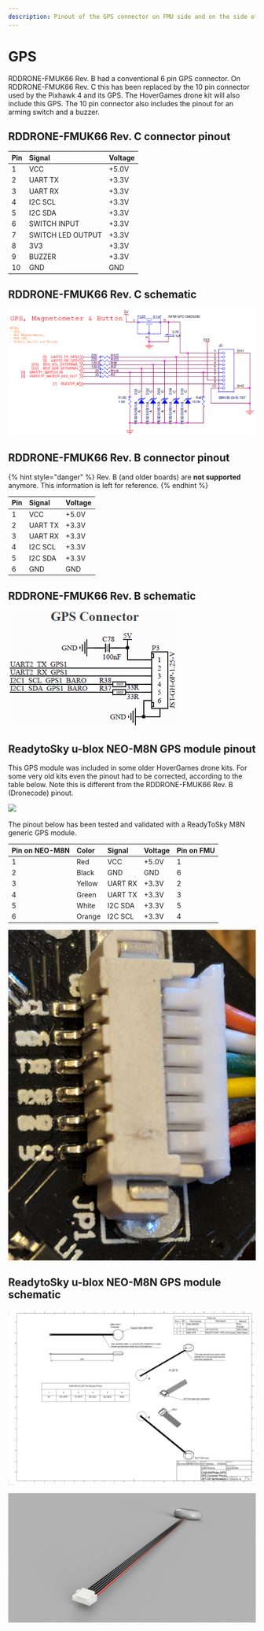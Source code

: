 ```yaml
---
description: Pinout of the GPS connector on FMU side and on the side of the GPS module.
---
```


# GPS

RDDRONE-FMUK66 Rev. B had a conventional 6 pin GPS connector. On RDDRONE-FMUK66 Rev. C this has been replaced by the 10 pin connector used by the Pixhawk 4 and its GPS. The HoverGames drone kit will also include this GPS. The 10 pin connector also includes the pinout for an arming switch and a buzzer.

## RDDRONE-FMUK66 Rev. C connector pinout

| Pin | Signal | Voltage |
| :--- | :--- | :--- |
| 1 | VCC | +5.0V |
| 2 | UART TX | +3.3V |
| 3 | UART RX | +3.3V |
| 4 | I2C SCL | +3.3V |
| 5 | I2C SDA | +3.3V |
| 6 | SWITCH INPUT | +3.3V |
| 7 | SWITCH LED OUTPUT | +3.3V |
| 8 | 3V3 | +3.3V |
| 9 | BUZZER | +3.3V |
| 10 | GND | GND |

## RDDRONE-FMUK66 Rev. C schematic

![](../../.gitbook/assets/c-gps.png)

## RDDRONE-FMUK66 Rev. B connector pinout

{% hint style="danger" %}
Rev. B \(and older boards\) are **not supported** anymore. This information is left for reference.
{% endhint %}

| Pin | Signal | Voltage |
| :--- | :--- | :--- |
| 1 | VCC | +5.0V |
| 2 | UART TX | +3.3V |
| 3 | UART RX | +3.3V |
| 4 | I2C SCL | +3.3V |
| 5 | I2C SDA | +3.3V |
| 6 | GND | GND |

## RDDRONE-FMUK66 Rev. B schematic

![](../../.gitbook/assets/gps%20%282%29.PNG)

## ReadytoSky u-blox NEO-M8N GPS module pinout

This GPS module was included in some older HoverGames drone kits. For some very old kits even the pinout had to be corrected, according to the table below. Note this is different from the RDDRONE-FMUK66 Rev. B \(Dronecode\) pinout.

![](https://blobscdn.gitbook.com/v0/b/gitbook-28427.appspot.com/o/assets%2F-L9GLtb-Tz_XaKbQu-Al%2F-L9GM-f4DclNfBpkkgrx%2F-L9GMBeKQOGuqrkHEM36%2FNeo-m8n.png?generation=1522857206847972&alt=media)

The pinout below has been tested and validated with a ReadyToSky M8N generic GPS module.

| Pin on NEO-M8N | Color | Signal | Voltage | Pin on FMU |
| :--- | :--- | :--- | :--- | :--- |
| 1 | Red | VCC | +5.0V | 1 |
| 2 | Black | GND | GND | 6 |
| 3 | Yellow | UART RX | +3.3V | 2 |
| 4 | Green | UART TX | +3.3V | 3 |
| 5 | White | I2C SDA | +3.3V | 5 |
| 6 | Orange | I2C SCL | +3.3V | 4 |

![Close up of the NEO M8N Connector pinout and cable colors.](../../.gitbook/assets/img_20180331_170151.jpg)

## ReadytoSky u-blox NEO-M8N GPS module schematic

![](../../.gitbook/assets/cab-nxphlite-gps-drawing-v2.png)

![GPS module render.](../../.gitbook/assets/cab-nxphlite-gps-v2.png)

